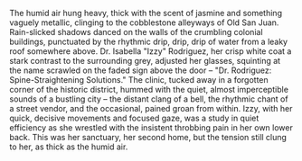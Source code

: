 The humid air hung heavy, thick with the scent of jasmine and something vaguely metallic, clinging to the cobblestone alleyways of Old San Juan.  Rain-slicked shadows danced on the walls of the crumbling colonial buildings, punctuated by the rhythmic drip, drip, drip of water from a leaky roof somewhere above.  Dr. Isabella "Izzy" Rodriguez, her crisp white coat a stark contrast to the surrounding grey, adjusted her glasses, squinting at the name scrawled on the faded sign above the door – "Dr. Rodriguez: Spine-Straightening Solutions."  The clinic, tucked away in a forgotten corner of the historic district, hummed with the quiet, almost imperceptible sounds of a bustling city – the distant clang of a bell, the rhythmic chant of a street vendor, and the occasional, pained groan from within.  Izzy, with her quick, decisive movements and focused gaze, was a study in quiet efficiency as she wrestled with the insistent throbbing pain in her own lower back.  This was her sanctuary, her second home, but the tension still clung to her, as thick as the humid air.
